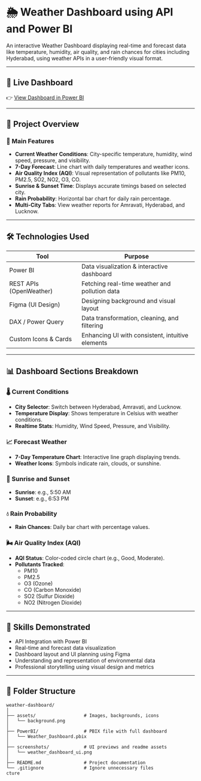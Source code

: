 # 🌦️ Weather Dashboard using API and Power BI

An interactive Weather Dashboard displaying real-time and forecast data like temperature, humidity, air quality, and rain chances for cities including Hyderabad, using weather APIs in a user-friendly visual format.

---
## 🔗 Live Dashboard

👉 [View Dashboard in Power BI](https://app.fabric.microsoft.com/view?r=eyJrIjoiNzMxOGE4ZDQtMTYwOS00ZTEyLWE5MTctMzcwMDI5MzVkMGQ0IiwidCI6ImY5YTQzODQwLWY3OGUtNDE3Yy05ZDgwLTg5NTJhMmJhN2Y0YiJ9)

---

## 📘 Project Overview

### 🔹 Main Features

- **Current Weather Conditions**: City-specific temperature, humidity, wind speed, pressure, and visibility.
- **7-Day Forecast**: Line chart with daily temperatures and weather icons.
- **Air Quality Index (AQI)**: Visual representation of pollutants like PM10, PM2.5, SO2, NO2, O3, CO.
- **Sunrise & Sunset Time**: Displays accurate timings based on selected city.
- **Rain Probability**: Horizontal bar chart for daily rain percentage.
- **Multi-City Tabs**: View weather reports for Amravati, Hyderabad, and Lucknow.

---

## 🛠️ Technologies Used

| Tool                     | Purpose                                          |
|--------------------------|--------------------------------------------------|
| Power BI                | Data visualization & interactive dashboard       |
| REST APIs (OpenWeather) | Fetching real-time weather and pollution data    |
| Figma (UI Design)       | Designing background and visual layout           |
| DAX / Power Query       | Data transformation, cleaning, and filtering     |
| Custom Icons & Cards    | Enhancing UI with consistent, intuitive elements |

---

## 📊 Dashboard Sections Breakdown

### 🌡️ Current Conditions
- **City Selector**: Switch between Hyderabad, Amravati, and Lucknow.
- **Temperature Display**: Shows temperature in Celsius with weather conditions.
- **Realtime Stats**: Humidity, Wind Speed, Pressure, and Visibility.

### 📈 Forecast Weather
- **7-Day Temperature Chart**: Interactive line graph displaying trends.
- **Weather Icons**: Symbols indicate rain, clouds, or sunshine.

### 🌄 Sunrise and Sunset
- **Sunrise**: e.g., 5:50 AM  
- **Sunset**: e.g., 6:53 PM

### 💧 Rain Probability
- **Rain Chances**: Daily bar chart with percentage values.

### 🌬️ Air Quality Index (AQI)
- **AQI Status**: Color-coded circle chart (e.g., Good, Moderate).
- **Pollutants Tracked**:
  - PM10
  - PM2.5
  - O3 (Ozone)
  - CO (Carbon Monoxide)
  - SO2 (Sulfur Dioxide)
  - NO2 (Nitrogen Dioxide)

---

## 🧠 Skills Demonstrated

- API Integration with Power BI
- Real-time and forecast data visualization
- Dashboard layout and UI planning using Figma
- Understanding and representation of environmental data
- Professional storytelling using visual design and metrics

---

## 📁 Folder Structure

```plaintext
weather-dashboard/
│
├── assets/                  # Images, backgrounds, icons
│   └── background.png
│
├── PowerBI/                 # PBIX file with full dashboard
│   └── Weather_Dashboard.pbix
│
├── screenshots/             # UI previews and readme assets
│   └── weather_dashboard_ui.png
│
├── README.md                # Project documentation
└── .gitignore               # Ignore unnecessary files
cture

